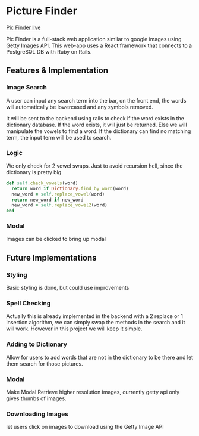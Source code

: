# Picture Finder

[Pic Finder live][heroku]

[heroku]: https://pic-finder.herokuapp.com/

Pic Finder is a full-stack web application similar to google images using Getty Images API. This web-app uses a React framework that connects to a PostgreSQL DB with Ruby on Rails.

## Features & Implementation

### Image Search

  A user can input any search term into the bar, on the front end, the words will automatically be lowercased and any symbols removed.

  It will be sent to the backend using rails to check if the word exists in the dictionary database. If the word exists, it will just be returned. Else we will manipulate the vowels to find a word. If the dictionary can find no matching term, the input term will be used to search.

### Logic

  We only check for 2 vowel swaps. Just to avoid recursion hell, since the dictionary is pretty big

```Ruby
def self.check_vowels(word)
  return word if Dictionary.find_by_word(word)
  new_word = self.replace_vowel(word)
  return new_word if new_word
  new_word = self.replace_vowel2(word)
end
```

### Modal

  Images can be clicked to bring up modal

## Future Implementations

### Styling

  Basic styling is done, but could use improvements

### Spell Checking

  Actually this is already implemented in the backend with a 2 replace or 1 insertion algorithm, we can simply swap the methods in the search and it will work. However in this project we will keep it simple.

### Adding to Dictionary

  Allow for users to add words that are not in the dictionary to be there and let them search for those pictures.

### Modal

  Make Modal Retrieve higher resolution images, currently getty api only gives thumbs of images.

### Downloading Images

  let users click on images to download using the Getty Image API
